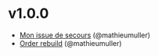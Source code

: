 # v1.0.0

- [ Mon issue de secours](https://github.com/mathieumuller/github-issue-workflow/issues/6) (@mathieumuller)
- [Order rebuild](https://github.com/mathieumuller/github-issue-workflow/issues/4) (@mathieumuller)
